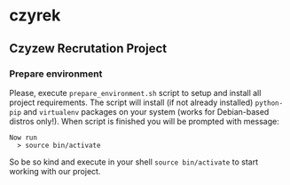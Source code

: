 # czyrek
## Czyzew Recrutation Project

### Prepare environment
Please, execute `prepare_environment.sh` script to setup and install all project requirements.
The script will install (if not already installed) `python-pip` and `virtualenv` packages on your system (works for Debian-based distros only!).
When script is finished you will be prompted with message:
```
Now run
  > source bin/activate
```
So be so kind and execute in your shell `source bin/activate` to start working with our project.
